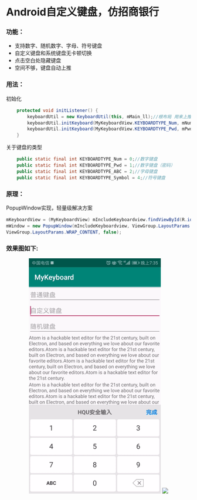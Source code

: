 # Android自定义键盘，仿招商银行

### 功能：

- 支持数字、随机数字、字母、符号键盘
- 自定义键盘和系统键盘无卡顿切换
- 点击空白处隐藏键盘
- 空间不够，键盘自动上推

### 用法：

初始化

```java
    protected void initListener() {
        keyboardUtil = new KeyboardUtil(this, mMain_ll);//根布局 用来上推
        keyboardUtil.initKeyboard(MyKeyboardView.KEYBOARDTYPE_Num, mNum_ed);//数字键盘
        keyboardUtil.initKeyboard(MyKeyboardView.KEYBOARDTYPE_Pwd, mPwd1_ed, mPwd2_ed);//随机键盘
    }
```

关于键盘的类型

```java
    public static final int KEYBOARDTYPE_Num = 0;//数字键盘
    public static final int KEYBOARDTYPE_Pwd = 1;//数字键盘（密码）
    public static final int KEYBOARDTYPE_ABC = 2;//字母键盘
    public static final int KEYBOARDTYPE_Symbol = 4;//符号键盘
```


### 原理：

PopupWindow实现，轻量级解决方案

```java
mKeyboardView = (MyKeyboardView) mIncludeKeyboardview.findViewById(R.id.keyboard_view);
mWindow = new PopupWindow(mIncludeKeyboardview, ViewGroup.LayoutParams.MATCH_PARENT,
ViewGroup.LayoutParams.WRAP_CONTENT, false);
```

### 效果图如下:

<p align="center">
<img src="screen/change.gif"
 algin="left"/>
<img src="screen/push.gif"
 algin="left" />
</p>



